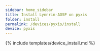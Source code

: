 ```yaml
---
sidebar: home_sidebar
title: Install Lynnrin-AOSP on pyxis
folder: install
permalink: /devices/pyxis/install
device: pyxis
---
```

{% include templates/device_install.md %}
